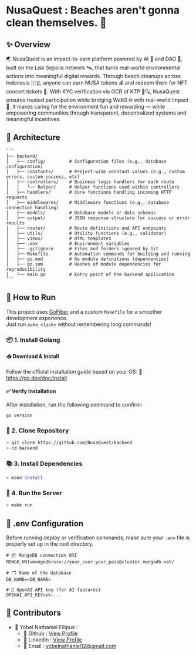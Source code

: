 # NusaQuest : Beaches aren't gonna clean themselves. 🚀

## ✨ Overview

🌏 NusaQuest is an impact-to-earn platform powered by AI 🤖 and DAO 🧠, built on the Lisk Sepolia network 🛰️, that turns real-world environmental actions into meaningful digital rewards. Through beach cleanups across Indonesia 🇮🇩, anyone can earn NUSA tokens 💰 and redeem them for NFT concert tickets 🎫. With KYC verification via OCR of KTP 🪪🔍, NusaQuest ensures trusted participation while bridging Web3 🌐 with real-world impact 🌱. It makes caring for the environment fun and rewarding — while empowering communities through transparent, decentralized systems and meaningful incentives.

## 🧩 Architecture

    ```
    ├── backend/
    │   ├── config/         # Configuration files (e.g., database configuration)
    │   ├── constants/      # Project-wide constant values (e.g., custom errors, custom success, etc)
    │   ├── controllers/    # Business logic handlers for each route
    │   │   └── helper/     # Helper functions used within controllers
    │   ├── handlers/       # Core functions handling incoming HTTP requests
    │   ├── middlewares/    # Middleware functions (e.g., database connection handling)
    │   ├── models/         # Database models or data schemas
    │   ├── output/         # JSON response structure for success or error results
    │   ├── router/         # Route definitions and API endpoints
    │   ├── utils/          # Utility functions (e.g., validator)
    │   ├── views/          # HTML templates
    │   ├── .env            # Environment variables
    │   ├── .gitignore      # Files and folders ignored by Git
    │   ├── Makefile        # Automation commands for building and running
    │   ├── go.mod          # Go module definitions (dependencies)
    │   ├── go.sum          # Hashes of module dependencies for reproducibility
    │   └── main.go         # Entry point of the backend application
    ```

## 🧭 How to Run

This project uses [GoFiber](https://gofiber.io/) and a custom `Makefile` for a smoother development experience.  
Just run `make <task>` without remembering long commands!

### 📦 1. Install Golang

#### 📥 Download & Install

Follow the official installation guide based on your OS:
🔗 https://go.dev/doc/install

#### ✅ Verify Installation

After installation, run the following command to confirm:

```bash
go version
```

### 📁 2. Clone Repository

```bash
> git clone https://github.com/NusaQuest/backend
> cd backend
```

### 📚 3. Install Dependencies

```bash
> make install
```

### 🧪 4. Run the Server

```bash
> make run
```

## 🔐 .env Configuration

Before running deploy or verification commands, make sure your `.env` file is properly set up in the root directory.

```env
# 📦 MongoDB connection URI
MONGO_URI=mongodb+srv://your_user:your_pass@cluster.mongodb.net/

# 🗂️ Name of the database
DB_NAME=<DB_NAME>

# 🤖 OpenAI API key (for AI features)
OPENAI_API_KEY=sk-...
```

## 🤝 Contributors

- 🧑 Yobel Nathaniel Filipus :
  - 🐙 Github : [View Profile](https://github.com/yebology)
  - 💼 Linkedin : [View Profile](https://linkedin.com/in/yobelnathanielfilipus)
  - 📧 Email : [yobelnathaniel12@gmail.com](mailto:yobelnathaniel12@gmail.com)
